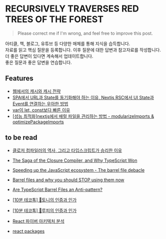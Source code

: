 # RECURSIVELY TRAVERSES RED TREES OF THE FOREST

> Please correct me if I'm wrong, and feel free to improve this post.

아티클, 책, 블로그, 유튜브 등 다양한 매체를 통해 지식을 습득합니다.<br>
자료를 읽고 핵심 질문을 등록합니다. 이후 질문에 대한 답변과 참고자료를 작성합니다.<br>
더 좋은 답변이 있다면 계속해서 업데이트합니다.<br>
좋은 질문과 좋은 답변을 연습합니다.

## Features

- [웹에서의 캐시와 캐시 전략](./cache/q&a.md)
- [SPA에서 URL과 State를 동기화해야 하는 이유, Nextjs RSC에서 UI State과 Event를 연결하는 우아한 방법](./react&next/q&a_1.md)
- [var이 let, const보다 빠른 이유](./js/q&a.md)
- [[성능 최적화]nextjs에서 배럴 파일을 관리하는 방법 - modularizeImports & optimizePackageImports](./react&next/q&a_2.md)

## to be read

- [클로저 컴파일러의 역사, 그리고 타입스크립트가 승리한 이유](https://ktseo41.github.io/blog/log/the-saga-of-the-closure-compiler-and-why-typescript-won.html)
- [The Saga of the Closure Compiler, and Why TypeScript Won](https://effectivetypescript.com/2023/09/27/closure-compiler/)

- [Speeding up the JavaScript ecosystem - The barrel file debacle](https://marvinh.dev/blog/speeding-up-javascript-ecosystem-part-7/)
- [Barrel files and why you should STOP using them now](https://dev.to/tassiofront/barrel-files-and-why-you-should-stop-using-them-now-bc4)
- [Are TypeScript Barrel Files an Anti-pattern?](https://steven-lemon182.medium.com/are-typescript-barrel-files-an-anti-pattern-72a713004250)

- [[10분 테코톡] 🎡토니의 인증과 인가](https://www.youtube.com/watch?v=y0xMXlOAfss)
- [[10분 테코톡] 🤠루피의 인증과 인가](https://www.youtube.com/watch?v=JZgD8aPkHSc&t=62s)

- [React 파이버 아키텍처 분석](https://d2.naver.com/helloworld/2690975)
- [react packages](https://github.com/facebook/react/tree/v18.2.0/packages)
